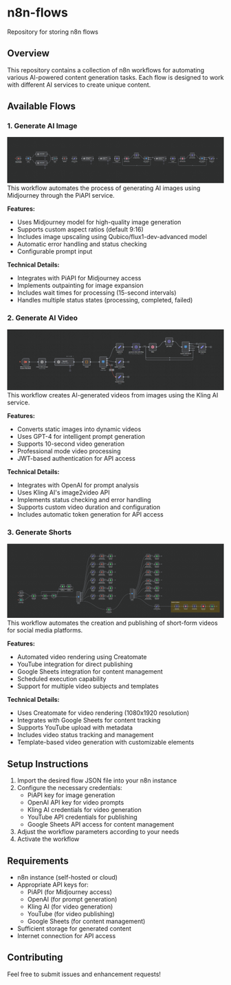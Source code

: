 # n8n-flows
Repository for storing n8n flows

## Overview
This repository contains a collection of n8n workflows for automating various AI-powered content generation tasks. Each flow is designed to work with different AI services to create unique content.

## Available Flows

### 1. Generate AI Image
![Generate AI Image Flow](flows/images/generate_ai_image.png)
This workflow automates the process of generating AI images using Midjourney through the PiAPI service.

**Features:**
- Uses Midjourney model for high-quality image generation
- Supports custom aspect ratios (default 9:16)
- Includes image upscaling using Qubico/flux1-dev-advanced model
- Automatic error handling and status checking
- Configurable prompt input

**Technical Details:**
- Integrates with PiAPI for Midjourney access
- Implements outpainting for image expansion
- Includes wait times for processing (15-second intervals)
- Handles multiple status states (processing, completed, failed)

### 2. Generate AI Video
![Generate AI Video Flow](flows/images/generate_ai_video.png)
This workflow creates AI-generated videos from images using the Kling AI service.

**Features:**
- Converts static images into dynamic videos
- Uses GPT-4 for intelligent prompt generation
- Supports 10-second video generation
- Professional mode video processing
- JWT-based authentication for API access

**Technical Details:**
- Integrates with OpenAI for prompt analysis
- Uses Kling AI's image2video API
- Implements status checking and error handling
- Supports custom video duration and configuration
- Includes automatic token generation for API access

### 3. Generate Shorts
![Generate Shorts Flow](flows/images/generate_shorts.png)
This workflow automates the creation and publishing of short-form videos for social media platforms.

**Features:**
- Automated video rendering using Creatomate
- YouTube integration for direct publishing
- Google Sheets integration for content management
- Scheduled execution capability
- Support for multiple video subjects and templates

**Technical Details:**
- Uses Creatomate for video rendering (1080x1920 resolution)
- Integrates with Google Sheets for content tracking
- Supports YouTube upload with metadata
- Includes video status tracking and management
- Template-based video generation with customizable elements

## Setup Instructions
1. Import the desired flow JSON file into your n8n instance
2. Configure the necessary credentials:
   - PiAPI key for image generation
   - OpenAI API key for video prompts
   - Kling AI credentials for video generation
   - YouTube API credentials for publishing
   - Google Sheets API access for content management
3. Adjust the workflow parameters according to your needs
4. Activate the workflow

## Requirements
- n8n instance (self-hosted or cloud)
- Appropriate API keys for:
  - PiAPI (for Midjourney access)
  - OpenAI (for prompt generation)
  - Kling AI (for video generation)
  - YouTube (for video publishing)
  - Google Sheets (for content management)
- Sufficient storage for generated content
- Internet connection for API access

## Contributing
Feel free to submit issues and enhancement requests!

